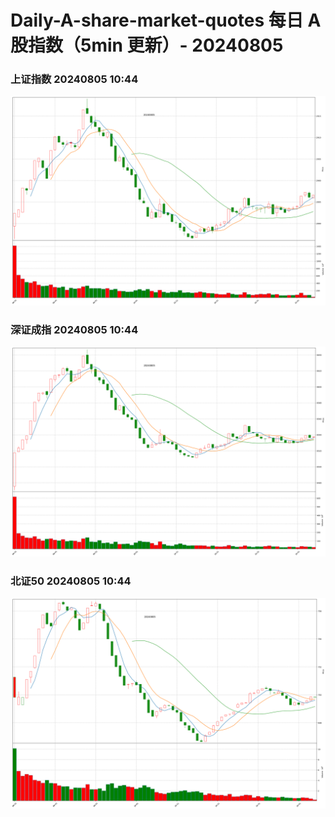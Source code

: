 
# Daily-A-share-market-quotes 每日 A 股指数（5min 更新）- 20240805

### 上证指数 20240805 10:44
![](./fig/2024/8/20240805-sh000001.png)

### 深证成指 20240805 10:44
![](./fig/2024/8/20240805-sz399001.png)

### 北证50 20240805 10:44
![](./fig/2024/8/20240805-bj899050.png)
